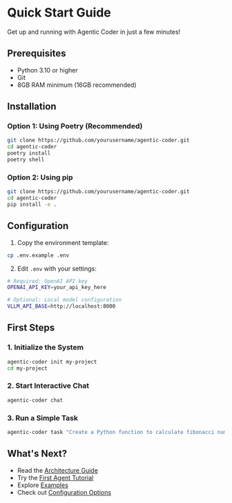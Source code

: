 # Quick Start Guide

Get up and running with Agentic Coder in just a few minutes!

## Prerequisites

- Python 3.10 or higher
- Git
- 8GB RAM minimum (16GB recommended)

## Installation

### Option 1: Using Poetry (Recommended)

```bash
git clone https://github.com/yourusername/agentic-coder.git
cd agentic-coder
poetry install
poetry shell
```

### Option 2: Using pip

```bash
git clone https://github.com/yourusername/agentic-coder.git
cd agentic-coder
pip install -e .
```

## Configuration

1. Copy the environment template:
```bash
cp .env.example .env
```

2. Edit `.env` with your settings:
```bash
# Required: OpenAI API key
OPENAI_API_KEY=your_api_key_here

# Optional: Local model configuration
VLLM_API_BASE=http://localhost:8000
```

## First Steps

### 1. Initialize the System

```bash
agentic-coder init my-project
cd my-project
```

### 2. Start Interactive Chat

```bash
agentic-coder chat
```

### 3. Run a Simple Task

```bash
agentic-coder task "Create a Python function to calculate fibonacci numbers"
```

## What's Next?

- Read the [Architecture Guide](../architecture/system-overview.md)
- Try the [First Agent Tutorial](../tutorials/first-agent.md)
- Explore [Examples](../../examples/)
- Check out [Configuration Options](configuration.md)